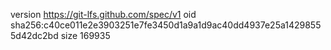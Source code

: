version https://git-lfs.github.com/spec/v1
oid sha256:c40ce011e2e3903251e7fe3450d1a9a1d9ac40dd4937e25a14298555d42dc2bd
size 169935
